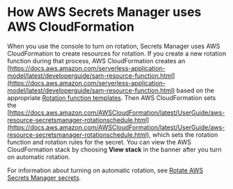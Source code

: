 # How AWS Secrets Manager uses AWS CloudFormation<a name="how-asm-uses-cfn"></a>

When you use the console to turn on rotation, Secrets Manager uses AWS CloudFormation to create resources for rotation\. If you create a new rotation function during that process, AWS CloudFormation creates an [https://docs.aws.amazon.com/serverless-application-model/latest/developerguide/sam-resource-function.html](https://docs.aws.amazon.com/serverless-application-model/latest/developerguide/sam-resource-function.html) based on the appropriate [Rotation function templates](reference_available-rotation-templates.md)\. Then AWS CloudFormation sets the [https://docs.aws.amazon.com/AWSCloudFormation/latest/UserGuide/aws-resource-secretsmanager-rotationschedule.html](https://docs.aws.amazon.com/AWSCloudFormation/latest/UserGuide/aws-resource-secretsmanager-rotationschedule.html), which sets the rotation function and rotation rules for the secret\. You can view the AWS CloudFormation stack by choosing **View stack** in the banner after you turn on automatic rotation\.

For information about turning on automatic rotation, see [Rotate AWS Secrets Manager secrets](rotating-secrets.md)\.